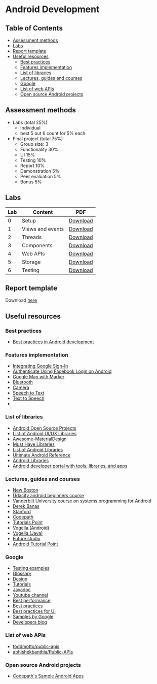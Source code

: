 # Android Development

## Table of Contents
* [Assessment methods](#assessment-methods)
* [Labs](#labs)
* [Report template](#report)
* [Useful resources](#useful-resources)
  + [Best practices](#best-practices)
  + [Features implementation](#features-implementation)
  + [List of libraries](#list-of-libraries)
  + [Lectures, guides and courses](#lectures--guides-and-courses)
  + [Google](#google)
  + [List of web APIs](#list-of-web-apis)
  + [Open source Android projects](#open-source-android-projects)

## Assessment methods
* Labs (total 25%)
	* Individual
	* best 5 out 6 count for 5% each
* Final project (total 75%)
	* Group size: 3
	* Functionality 30%
	* UI 15%
	* Testing 10%
	* Report 10%
	* Demonstration 5%
	* Peer evaluation 5%
	* Bonus 5%

## Labs
Lab | Content | PDF
--- | --- | ---
0 | Setup | [Download](https://github.com/JonSteinn/AndroidDevelopment/raw/master/pdf/lab00.pdf)
1 | Views and events | [Download](https://github.com/JonSteinn/AndroidDevelopment/raw/master/pdf/lab01.pdf)
2 | Threads | [Download](https://github.com/JonSteinn/AndroidDevelopment/raw/master/pdf/lab02.pdf)
3 | Components | [Download](https://github.com/JonSteinn/AndroidDevelopment/raw/master/pdf/lab03.pdf)
4 | Web APIs | [Download](https://github.com/JonSteinn/AndroidDevelopment/raw/master/pdf/lab04.pdf)
5 | Storage | [Download](https://github.com/JonSteinn/AndroidDevelopment/raw/master/pdf/lab05.pdf)
6 | Testing | [Download](https://github.com/JonSteinn/AndroidDevelopment/raw/master/pdf/lab06.pdf)

## Report template
Download [here](https://github.com/JonSteinn/AndroidDevelopment/raw/master/tex/report_template.zip)

## Useful resources
### Best practices
* [Best practices in Android development](https://github.com/futurice/android-best-practices)
### Features implementation
* [Integrating Google Sign-In](https://developers.google.com/identity/sign-in/android/start-integrating)
* [Authenticate Using Facebook Login on Android](https://firebase.google.com/docs/auth/android/facebook-login)
* [Google Map with Marker](https://developers.google.com/maps/documentation/android-api/map-with-marker)
* [Bluetooth](https://developer.android.com/guide/topics/connectivity/bluetooth.html)
* [Camera](https://developer.android.com/guide/topics/media/camera.html)
* [Speech to Text](https://www.androidtutorialpoint.com/material-design/android-speech-text-tutorial/)
* [Text to Speech](https://www.androidtutorialpoint.com/basics/android-text-speech-converter-code-android-studio/)
* 
### List of libraries
* [Android Open Source Projects](https://github.com/Trinea/android-open-project/tree/master/English%20Version)
* [List of Android UI/UX Libraries](https://github.com/wasabeef/awesome-android-ui)
* [Awesome-MaterialDesign](https://github.com/lightSky/Awesome-MaterialDesign)
* [Must Have Libraries](https://github.com/codepath/android_guides/wiki/Must-Have-Libraries)
* [List of Android Libraries](https://github.com/wasabeef/awesome-android-libraries)
* [Ultimate Android Reference](https://github.com/aritraroy/UltimateAndroidReference)
* [Android Libraries](https://android-libraries.zeef.com/jurgen.stumpp)
* [Android developer portal with tools, libraries, and apps](https://android-arsenal.com)
### Lectures, guides and courses
* [New Boston](https://www.youtube.com/playlist?list=PL6gx4Cwl9DGBsvRxJJOzG4r4k_zLKrnxl)
* [Udacity android beginners course](https://www.udacity.com/course/android-basics-user-interface--ud834)
* [Vanderbilt University course on systems programming for Android](https://www.youtube.com/playlist?list=PLZ9NgFYEMxp50tvT8806xllaCbd31DpDy)
* [Derek Banas](https://www.youtube.com/playlist?list=PLGLfVvz_LVvSPjWpLPFEfOCbezi6vATIh)
* [Stanford](https://web.stanford.edu/class/cs193a/videos.shtml)
* [Codepath](https://guides.codepath.com/android)
* [Tutorials Point](https://www.tutorialspoint.com/android/index.htm)
* [Vogella (Android)](http://www.vogella.com/tutorials/android.html)
* [Vogella (Java)](http://www.vogella.com/tutorials/java.html)
* [Future studio](https://futurestud.io/tutorials/tag/android)
* [Android Tutorial Point](https://www.androidtutorialpoint.com)
### Google
* [Testing examples](https://github.com/googlesamples/android-testing)
* [Glossary](https://developers.google.com/android/for-all/vocab-words/)
* [Design](https://developer.android.com/design/index.html)
* [Tutorials](https://developer.android.com/training/index.html)
* [Javadoc](https://developer.android.com/reference/classes.html)
* [Youtube channel](https://www.youtube.com/user/androiddevelopers)
* [Best performance](https://developer.android.com/training/best-performance.html)
* [Best practices](https://developer.android.com/guide/practices/index.html)
* [Best practices for UI](https://developer.android.com/training/best-ui.html)
* [Samples by Google](https://developer.android.com/samples/index.html)
* [Developers blog](https://android-developers.googleblog.com)
### List of web APIs
* [toddmotto/public-apis](https://github.com/toddmotto/public-apis)
* [abhishekbanthia/Public-APIs](https://github.com/abhishekbanthia/Public-APIs)
### Open source Android projects
* [Codepath's Sample Android Apps](https://guides.codepath.com/android/Sample-Android-Apps)